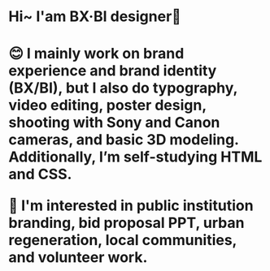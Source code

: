 <h1>Hi~ I'am BX·BI designer👋<h1>

:blush: I mainly work on brand experience and brand identity (BX/BI), but I also do typography, video editing, poster design, shooting with Sony and Canon cameras, and basic 3D modeling. Additionally, I’m self-studying HTML and CSS.

:blue_heart: I'm interested in public institution branding, bid proposal PPT, urban regeneration, local communities, and volunteer work.

<!--
**de4ignersobo/de4ignersobo** is a ✨ _special_ ✨ repository because its `README.md` (this file) appears on your GitHub profile.

Here are some ideas to get you started:

- 🔭 I’m currently working on ...
- 🌱 I’m currently learning ...
- 👯 I’m looking to collaborate on ...
- 🤔 I’m looking for help with ...
- 💬 Ask me about ...
- 📫 How to reach me: ...
- 😄 Pronouns: ...
- ⚡ Fun fact: ...
-->
